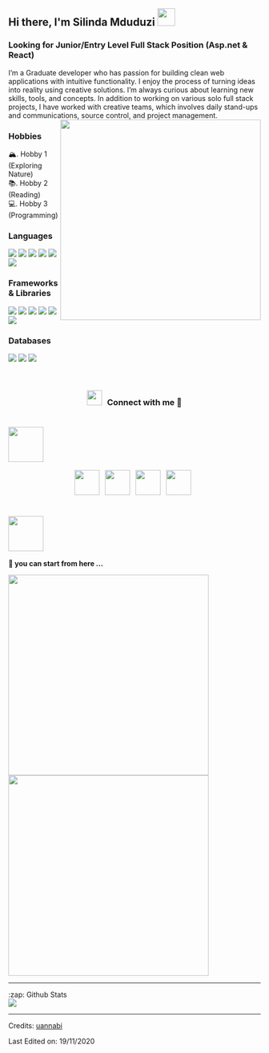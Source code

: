 
## Hi there, I'm Silinda Mduduzi <img src="https://media.giphy.com/media/hvRJCLFzcasrR4ia7z/giphy.gif" width="35"></h1> 
### Looking for Junior/Entry Level Full Stack Position (Asp.net & React)


<!-- **uannabi/uannabi** is a ✨ _special_ ✨ repository because its `README.md` (this file) appears on your GitHub profile. -->

I’m a Graduate developer who has passion for building clean web applications with intuitive functionality. I enjoy the process of turning ideas into reality using creative solutions. I’m always curious about learning new skills, tools, and concepts. In addition to working on various solo full stack projects, I have worked with creative teams, which involves daily stand-ups and communications, source control, and project management.
<br>
<img align="right" src="https://github.com/uannabi/-/blob/master/resource/HelloWorld.gif" width="400px" />

### Hobbies

  🏔. Hobby 1 (Exploring Nature)  
 📚. Hobby 2 (Reading)  
 💻. Hobby 3 (Programming)

### Languages

<p>
  <img src="https://img.shields.io/badge/HTML5-E34F26?style=for-the-badge&logo=html5&logoColor=white" />
  <img src="https://img.shields.io/badge/CSS3-1572B6?style=for-the-badge&logo=css3&logoColor=white" />
  <img src="https://img.shields.io/badge/JavaScript-323330?style=for-the-badge&logo=javascript&logoColor=F7DF1E" />
  <img src="https://img.shields.io/badge/TypeScript-007ACC?style=for-the-badge&logo=typescript&logoColor=white" />
  <img src="https://img.shields.io/badge/C%23-239120?style=for-the-badge&logo=c-sharp&logoColor=white" />
  <img src="https://img.shields.io/badge/Java-ED8B00?style=for-the-badge&logo=java&logoColor=white" />
</p>

### Frameworks & Libraries

<p>
  <img src="https://img.shields.io/badge/React_Native-20232A?style=for-the-badge&logo=react&logoColor=61DAFB" />
  <img src="https://img.shields.io/badge/Node.js-339933?style=for-the-badge&logo=nodedotjs&logoColor=white" />
  <img src="https://img.shields.io/badge/.NET-512BD4?style=for-the-badge&logo=dotnet&logoColor=white" />
  <img src="https://img.shields.io/badge/Angular-DD0031?style=for-the-badge&logo=angular&logoColor=white" />
  <img src="https://img.shields.io/badge/Bootstrap-563D7C?style=for-the-badge&logo=bootstrap&logoColor=white" />
  <img src="https://img.shields.io/badge/next.js-000000?style=for-the-badge&logo=nextdotjs&logoColor=white" />
</p>

### Databases

<p>
  <img src="https://img.shields.io/badge/MySQL-00000F?style=for-the-badge&logo=mysql&logoColor=white" />
  <img src="https://img.shields.io/badge/MongoDB-4EA94B?style=for-the-badge&logo=mongodb&logoColor=white" />
  <img src="https://img.shields.io/badge/SQLite-07405E?style=for-the-badge&logo=sqlite&logoColor=white" />
</p>

<br/>
<h3 align="center" > <img src="https://media.giphy.com/media/iY8CRBdQXODJSCERIr/giphy.gif" width="30" height="30" style="margin-right: 10px;">Connect with me 🤝 </h3>

<p align="center">


###  <code> <img height="70" src="https://github.com/uannabi/-/blob/master/resource/google_cloud-ar21.svg"> </code>
<p align="Center">
<code><img height="50" src="https://github.com/uannabi/-/blob/master/resource/google_appengine-ar21.svg"> </code>
<code><img height="50" src="https://github.com/uannabi/-/blob/master/resource/google_maps.svg"> </code>
<code><img height="50" src="https://github.com/uannabi/-/blob/master/resource/google_bigquery.svg"> </code>
<code><img height="50" src="https://github.com/uannabi/-/blob/master/resource/google_admob.svg"> </code>

</p>

### <code> <img height="70" src="https://github.com/uannabi/-/blob/master/resource/amazon_aws-ar21.svg"> </code>


<strong>🔭 you can start from here ...</strong>

<a href="https://github.com/uannabi/SparkDataFrame"> <img src="https://github-readme-stats.vercel.app/api/pin/?username=uannabi&repo=SparkDataFrame" width=400> </a> 
<a href="https://github.com/uannabi/DesignPatterns"> <img src="https://github-readme-stats.vercel.app/api/pin/?username=uannabi&repo=DesignPatterns" width=400> </a> 

<!-- - 😄 Pronouns: ...
- ⚡ Fun fact: ... -->
<hr>

<p align="center">
<summary>:zap: Github Stats</summary>

<img src="https://github-readme-stats.codestackr.vercel.app/api?username=uannabi&show_icons=true" />
</p>

-----
Credits: [uannabi](https://github.com/uannabi)

Last Edited on: 19/11/2020
